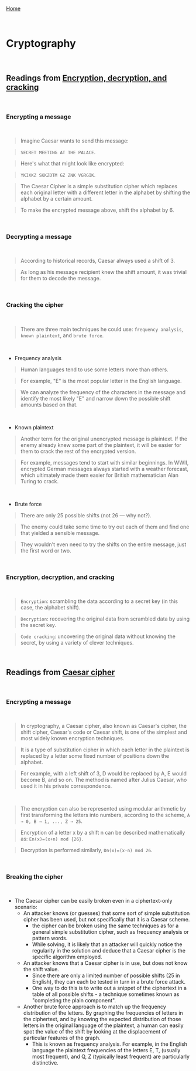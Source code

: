 [Home](README.md)

<br>

# Cryptography

<br>

## Readings from [Encryption, decryption, and cracking](https://www.khanacademy.org/computing/computers-and-internet/xcae6f4a7ff015e7d:online-data-security/xcae6f4a7ff015e7d:data-encryption-techniques/a/encryption-decryption-and-code-cracking)

<br>

### Encrypting a message

<br>

> Imagine Caesar wants to send this message:

> `SECRET MEETING AT THE PALACE`.

> Here's what that might look like encrypted:

> `YKIXKZ SKKZOTM GZ ZNK VGRGIK`.

> The Caesar Cipher is a simple substitution cipher which replaces each original letter with a different letter in the alphabet by shifting the alphabet by a certain amount.

> To make the encrypted message above, shift the alphabet by 6.

<br>

### Decrypting a message

<br>

> According to historical records, Caesar always used a shift of 3.

> As long as his message recipient knew the shift amount, it was trivial for them to decode the message.

<br>

### Cracking the cipher

<br>

> There are three main techniques he could use: `frequency analysis`, `known plaintext`, and `brute force`.

<br>

- Frequency analysis
 
> Human languages tend to use some letters more than others.
 
> For example, "E" is the most popular letter in the English language.
 
> We can analyze the frequency of the characters in the message and identify the most likely "E" and narrow down the possible shift amounts based on that.

<br>

- Known plaintext

> Another term for the original unencrypted message is plaintext. If the enemy already knew some part of the plaintext, it will be easier for them to crack the rest of the encrypted version.

> For example, messages tend to start with similar beginnings. In WWII, encrypted German messages always started with a weather forecast, which ultimately made them easier for British mathematician Alan Turing to crack.

<br>

- Brute force

> There are only 25 possible shifts (not 26 — why not?).

> The enemy could take some time to try out each of them and find one that yielded a sensible message.

> They wouldn't even need to try the shifts on the entire message, just the first word or two.

<br>

### Encryption, decryption, and cracking

<br>

> `Encryption`: scrambling the data according to a secret key (in this case, the alphabet shift).

> `Decryption`: recovering the original data from scrambled data by using the secret key.

> `Code cracking`: uncovering the original data without knowing the secret, by using a variety of clever techniques.

<br>

## Readings from [Caesar cipher](https://en.wikipedia.org/wiki/Caesar_cipher)

<br>

### Encrypting a message

<br>

> In cryptography, a Caesar cipher, also known as Caesar's cipher, the shift cipher, Caesar's code or Caesar shift, is one of the simplest and most widely known encryption techniques.

> It is a type of substitution cipher in which each letter in the plaintext is replaced by a letter some fixed number of positions down the alphabet.

> For example, with a left shift of 3, D would be replaced by A, E would become B, and so on. The method is named after Julius Caesar, who used it in his private correspondence.

<br>

> The encryption can also be represented using modular arithmetic by first transforming the letters into numbers, according to the scheme, `A → 0, B → 1, ..., Z → 25`.

> Encryption of a letter x by a shift n can be described mathematically as: `En(x)=(x+n) mod {26}`.

> Decryption is performed similarly, `Dn(x)=(x-n) mod 26`.

<br>

### Breaking the cipher

<br>

- The Caesar cipher can be easily broken even in a ciphertext-only scenario:
  - An attacker knows (or guesses) that some sort of simple substitution cipher has been used, but not specifically that it is a Caesar scheme.
    - the cipher can be broken using the same techniques as for a general simple substitution cipher, such as frequency analysis or pattern words.
    - While solving, it is likely that an attacker will quickly notice the regularity in the solution and deduce that a Caesar cipher is the specific algorithm employed.
  - An attacker knows that a Caesar cipher is in use, but does not know the shift value.
    - Since there are only a limited number of possible shifts (25 in English), they can each be tested in turn in a brute force attack.
    - One way to do this is to write out a snippet of the ciphertext in a table of all possible shifts - a technique sometimes known as "completing the plain component".
  - Another brute force approach is to match up the frequency distribution of the letters. By graphing the frequencies of letters in the ciphertext, and by knowing the expected distribution of those letters in the original language of the plaintext, a human can easily spot the value of the shift by looking at the displacement of particular features of the graph.
    - This is known as frequency analysis. For example, in the English language the plaintext frequencies of the letters E, T, (usually most frequent), and Q, Z (typically least frequent) are particularly distinctive.
